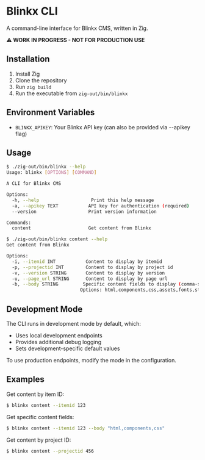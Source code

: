 # Blinkx CLI

A command-line interface for Blinkx CMS, written in Zig.

**⚠️ WORK IN PROGRESS - NOT FOR PRODUCTION USE**

## Installation

1. Install Zig
2. Clone the repository
3. Run `zig build`
4. Run the executable from `zig-out/bin/blinkx`

## Environment Variables

- `BLINKX_APIKEY`: Your Blinkx API key (can also be provided via --apikey flag)

## Usage
```bash
$ ./zig-out/bin/blinkx --help
Usage: blinkx [OPTIONS] [COMMAND]

A CLI for Blinkx CMS

Options:
  -h, --help                   Print this help message
  -a, --apikey TEXT           API key for authentication (required)
  --version                   Print version information

Commands:
  content                     Get content from Blinkx

$ ./zig-out/bin/blinkx content --help
Get content from Blinkx

Options:
  -i, --itemid INT           Content to display by itemid
  -p, --projectid INT        Content to display by project id
  -v, --version STRING       Content to display by version
  -u, --page_url STRING      Content to display by page url
  -b, --body STRING         Specific content fields to display (comma-separated)
                           Options: html,components,css,assets,fonts,styles
```

## Development Mode

The CLI runs in development mode by default, which:
- Uses local development endpoints
- Provides additional debug logging
- Sets development-specific default values

To use production endpoints, modify the mode in the configuration.

## Examples

Get content by item ID:
```bash
$ blinkx content --itemid 123
```

Get specific content fields:
```bash
$ blinkx content --itemid 123 --body "html,components,css"
```

Get content by project ID:
```bash
$ blinkx content --projectid 456
```

